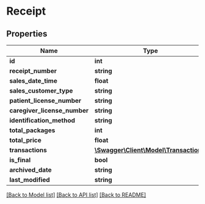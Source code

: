 # Receipt

## Properties
Name | Type | Description | Notes
------------ | ------------- | ------------- | -------------
**id** | **int** |  | [optional] 
**receipt_number** | **string** |  | [optional] 
**sales_date_time** | **float** |  | [optional] 
**sales_customer_type** | **string** |  | [optional] 
**patient_license_number** | **string** |  | [optional] 
**caregiver_license_number** | **string** |  | [optional] 
**identification_method** | **string** |  | [optional] 
**total_packages** | **int** |  | [optional] 
**total_price** | **float** |  | [optional] 
**transactions** | [**\Swagger\Client\Model\Transaction[]**](Transaction.md) |  | [optional] 
**is_final** | **bool** |  | [optional] 
**archived_date** | **string** |  | [optional] 
**last_modified** | **string** |  | [optional] 

[[Back to Model list]](../../README.md#documentation-for-models) [[Back to API list]](../../README.md#documentation-for-api-endpoints) [[Back to README]](../../README.md)

